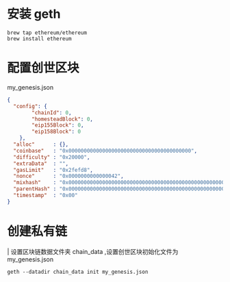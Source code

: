 # 安装 geth
```
brew tap ethereum/ethereum
brew install ethereum
``` 

# 配置创世区块
my_genesis.json

```json
{
  "config": {
        "chainId": 0,
        "homesteadBlock": 0,
        "eip155Block": 0,
        "eip158Block": 0
    },
  "alloc"      : {},
  "coinbase"   : "0x0000000000000000000000000000000000000000",
  "difficulty" : "0x20000",
  "extraData"  : "",
  "gasLimit"   : "0x2fefd8",
  "nonce"      : "0x0000000000000042",
  "mixhash"    : "0x0000000000000000000000000000000000000000000000000000000000000000",
  "parentHash" : "0x0000000000000000000000000000000000000000000000000000000000000000",
  "timestamp"  : "0x00"
}
```

# 创建私有链
| 设置区块链数据文件夹 chain_data ,设置创世区块初始化文件为 my_genesis.json
```$xslt
geth --datadir chain_data init my_genesis.json
```